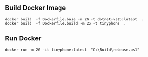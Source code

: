 ## Build Docker Image

```
docker build  -f Dockerfile.base -m 2G -t dotnet-vs15:latest  .
docker build  -f Dockerfile.build -m 2G -t tinyphone  .
```

## Run Docker

```
docker run -m 2G -it tinyphone:latest  "C:\Build\release.ps1"
```
